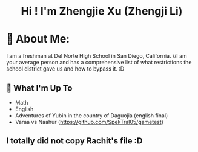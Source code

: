 <h1 align="center">Hi ! I'm Zhengjie Xu (Zhengji Li)</h1>

# 💫 About Me:
I am a freshman at Del Norte High School in San Diego, California. 
//I am your average person and has a comprehensive list of what restrictions the school district gave us and how to bypass it. :D

## 🚀 What I'm Up To

- Math
- English
- Adventures of Yubin in the country of Daguojia (english final)
- Varaa vs Naahur (https://github.com/SpekTral05/gametest)


## I totally did not copy Rachit's file :D
